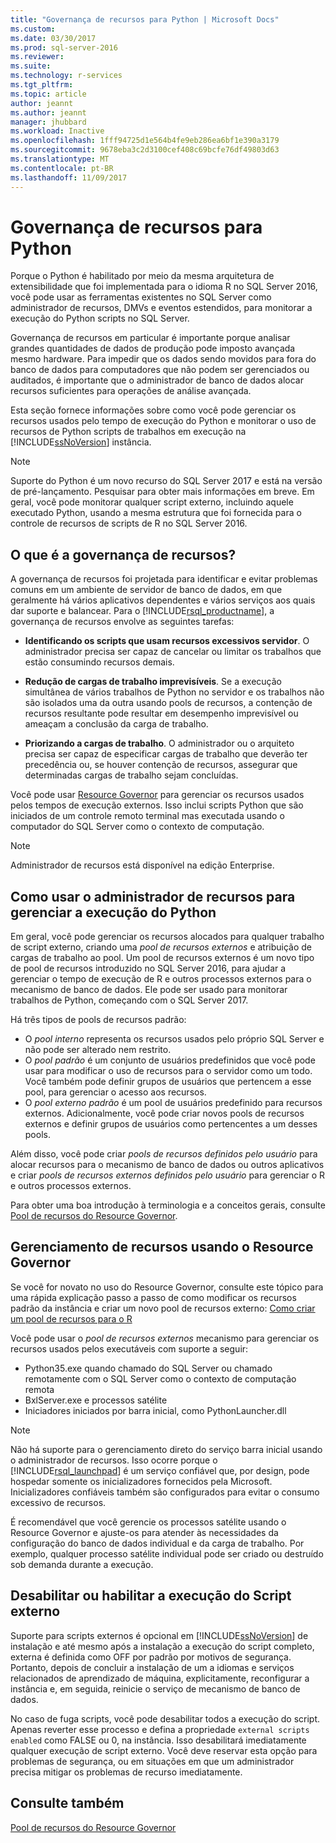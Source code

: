 ```yaml
---
title: "Governança de recursos para Python | Microsoft Docs"
ms.custom: 
ms.date: 03/30/2017
ms.prod: sql-server-2016
ms.reviewer: 
ms.suite: 
ms.technology: r-services
ms.tgt_pltfrm: 
ms.topic: article
author: jeannt
ms.author: jeannt
manager: jhubbard
ms.workload: Inactive
ms.openlocfilehash: 1fff94725d1e564b4fe9eb286ea6bf1e390a3179
ms.sourcegitcommit: 9678eba3c2d3100cef408c69bcfe76df49803d63
ms.translationtype: MT
ms.contentlocale: pt-BR
ms.lasthandoff: 11/09/2017
---
```

# <a name="resource-governance-for-python"></a>Governança de recursos para Python

Porque o Python é habilitado por meio da mesma arquitetura de extensibilidade que foi implementada para o idioma R no SQL Server 2016, você pode usar as ferramentas existentes no SQL Server como administrador de recursos, DMVs e eventos estendidos, para monitorar a execução do Python scripts no SQL Server.

Governança de recursos em particular é importante porque analisar grandes quantidades de dados de produção pode imposto avançada mesmo hardware.  Para impedir que os dados sendo movidos para fora do banco de dados para computadores que não podem ser gerenciados ou auditados, é importante que o administrador de banco de dados alocar recursos suficientes para operações de análise avançada.

Esta seção fornece informações sobre como você pode gerenciar os recursos usados pelo tempo de execução do Python e monitorar o uso de recursos de Python scripts de trabalhos em execução na [!INCLUDE[ssNoVersion](../../includes/ssnoversion-md.md)] instância.

> [!NOTE]
> Suporte do Python é um novo recurso do SQL Server 2017 e está na versão de pré-lançamento. Pesquisar para obter mais informações em breve.
> Em geral, você pode monitorar qualquer script externo, incluindo aquele executado Python, usando a mesma estrutura que foi fornecida para o controle de recursos de scripts de R no SQL Server 2016.

## <a name="what-is-resource-governance"></a>O que é a governança de recursos?

A governança de recursos foi projetada para identificar e evitar problemas comuns em um ambiente de servidor de banco de dados, em que geralmente há vários aplicativos dependentes e vários serviços aos quais dar suporte e balancear. Para o [!INCLUDE[rsql_productname](../../includes/rsql-productname-md.md)], a governança de recursos envolve as seguintes tarefas:  

+ **Identificando os scripts que usam recursos excessivos servidor**. O administrador precisa ser capaz de cancelar ou limitar os trabalhos que estão consumindo recursos demais.

+ **Redução de cargas de trabalho imprevisíveis**. Se a execução simultânea de vários trabalhos de Python no servidor e os trabalhos não são isolados uma da outra usando pools de recursos, a contenção de recursos resultante pode resultar em desempenho imprevisível ou ameaçam a conclusão da carga de trabalho.

+ **Priorizando a cargas de trabalho**. O administrador ou o arquiteto precisa ser capaz de especificar cargas de trabalho que deverão ter precedência ou, se houver contenção de recursos, assegurar que determinadas cargas de trabalho sejam concluídas.

Você pode usar [Resource Governor](../../relational-databases/resource-governor/resource-governor.md) para gerenciar os recursos usados pelos tempos de execução externos. Isso inclui scripts Python que são iniciados de um controle remoto terminal mas executada usando o computador do SQL Server como o contexto de computação.

> [!NOTE] 
> Administrador de recursos está disponível na edição Enterprise.

## <a name="how-to-use-resource-governor-to-manage-python-execution"></a>Como usar o administrador de recursos para gerenciar a execução do Python

Em geral, você pode gerenciar os recursos alocados para qualquer trabalho de script externo, criando uma *pool de recursos externos* e atribuição de cargas de trabalho ao pool. Um pool de recursos externos é um novo tipo de pool de recursos introduzido no SQL Server 2016, para ajudar a gerenciar o tempo de execução de R e outros processos externos para o mecanismo de banco de dados. Ele pode ser usado para monitorar trabalhos de Python, começando com o SQL Server 2017.

Há três tipos de pools de recursos padrão:

+ O *pool interno* representa os recursos usados pelo próprio SQL Server e não pode ser alterado nem restrito.
+ O *pool padrão* é um conjunto de usuários predefinidos que você pode usar para modificar o uso de recursos para o servidor como um todo. Você também pode definir grupos de usuários que pertencem a esse pool, para gerenciar o acesso aos recursos.
+ O *pool externo padrão* é um pool de usuários predefinido para recursos externos. Adicionalmente, você pode criar novos pools de recursos externos e definir grupos de usuários como pertencentes a um desses pools.

Além disso, você pode criar *pools de recursos definidos pelo usuário* para alocar recursos para o mecanismo de banco de dados ou outros aplicativos e criar *pools de recursos externos definidos pelo usuário* para gerenciar o R e outros processos externos.

Para obter uma boa introdução à terminologia e a conceitos gerais, consulte [Pool de recursos do Resource Governor](../../relational-databases/resource-governor/resource-governor-resource-pool.md).

## <a name="resource-management-using-resource-governor"></a>Gerenciamento de recursos usando o Resource Governor

Se você for novato no uso do Resource Governor, consulte este tópico para uma rápida explicação passo a passo de como modificar os recursos padrão da instância e criar um novo pool de recursos externo: [Como criar um pool de recursos para o R](../../advanced-analytics/r-services/how-to-create-a-resource-pool-for-r.md)

Você pode usar o *pool de recursos externos* mecanismo para gerenciar os recursos usados pelos executáveis com suporte a seguir:

+ Python35.exe quando chamado do SQL Server ou chamado remotamente com o SQL Server como o contexto de computação remota
+ BxlServer.exe e processos satélite
+ Iniciadores iniciados por barra inicial, como PythonLauncher.dll

> [!NOTE]
> Não há suporte para o gerenciamento direto do serviço barra inicial usando o administrador de recursos. Isso ocorre porque o [!INCLUDE[rsql_launchpad](../../includes/rsql-launchpad-md.md)] é um serviço confiável que, por design, pode hospedar somente os inicializadores fornecidos pela Microsoft. Inicializadores confiáveis também são configurados para evitar o consumo excessivo de recursos.

É recomendável que você gerencie os processos satélite usando o Resource Governor e ajuste-os para atender às necessidades da configuração do banco de dados individual e da carga de trabalho.  Por exemplo, qualquer processo satélite individual pode ser criado ou destruído sob demanda durante a execução.

## <a name="disable-or-enable-external-script-execution"></a>Desabilitar ou habilitar a execução do Script externo

Suporte para scripts externos é opcional em [!INCLUDE[ssNoVersion](../../includes/ssnoversion-md.md)] de instalação e até mesmo após a instalação a execução do script completo, externa é definida como OFF por padrão por motivos de segurança. Portanto, depois de concluir a instalação de um a idiomas e serviços relacionados de aprendizado de máquina, explicitamente, reconfigurar a instância e, em seguida, reinicie o serviço de mecanismo de banco de dados.

No caso de fuga scripts, você pode desabilitar todos a execução do script. Apenas reverter esse processo e defina a propriedade `external scripts enabled` como FALSE ou 0, na instância. Isso desabilitará imediatamente qualquer execução de script externo. Você deve reservar esta opção para problemas de segurança, ou em situações em que um administrador precisa mitigar os problemas de recurso imediatamente.

## <a name="see-also"></a>Consulte também

[Pool de recursos do Resource Governor](../../relational-databases/resource-governor/resource-governor-resource-pool.md)

